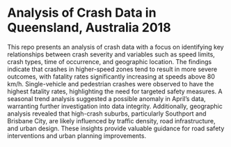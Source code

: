 # Analysis of Crash Data in Queensland, Australia 2018
This repo presents an analysis of crash data with a focus on identifying key relationships between crash severity and variables such as speed limits, crash types, time of occurrence, and geographic location. The findings indicate that crashes in higher-speed zones tend to result in more severe outcomes, with fatality rates significantly increasing at speeds above 80 km/h. Single-vehicle and pedestrian crashes were observed to have the highest fatality rates, highlighting the need for targeted safety measures. A seasonal trend analysis suggested a possible anomaly in April’s data, warranting further investigation into data integrity. Additionally, geographic analysis revealed that high-crash suburbs, particularly Southport and Brisbane City, are likely influenced by traffic density, road infrastructure, and urban design. These insights provide valuable guidance for road safety interventions and urban planning improvements.
